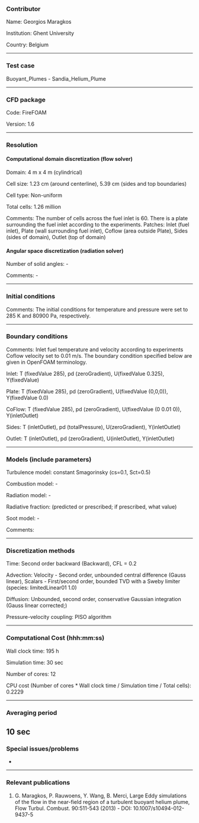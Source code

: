 ### Contributor
Name: Georgios Maragkos

Institution: Ghent University

Country: Belgium

------------------

### Test case
Buoyant_Plumes - Sandia_Helium_Plume

------------------

### CFD package
Code: FireFOAM

Version: 1.6

------------------

### Resolution

#### Computational domain discretization (flow solver)
Domain: 4 m x 4 m (cylindrical)

Cell size: 1.23 cm (around centerline), 5.39 cm (sides and top boundaries)

Cell type: Non-uniform

Total cells: 1.26 million

Comments: The number of cells across the fuel inlet is 60. There is a plate surrounding the fuel inlet according to the experiments. Patches: Inlet (fuel inlet), Plate (wall surrounding fuel inlet), Coflow (area outside Plate), Sides (sides of domain), Outlet (top of domain)

#### Angular space discretization (radiation solver)
Number of solid angles: -

Comments: -

------------------

### Initial conditions
Comments: The initial conditions for temperature and pressure were set to 285 K and 80900 Pa, respectively.

------------------

### Boundary conditions
Comments: Inlet fuel temperature and velocity according to experiments Coflow velocity set to 0.01 m/s. The boundary condition specified below are given in OpenFOAM terminology.

Inlet: T (fixedValue 285), pd (zeroGradient), U(fixedValue 0.325), Y(fixedValue)

Plate: T (fixedValue 285), pd (zeroGradient), U(fixedValue (0,0,0)), Y(fixedValue 0.0)

CoFlow: T (fixedValue 285), pd (zeroGradient), U(fixedValue (0 0.01 0)), Y(inletOutlet)

Sides: T (inletOutlet), pd (totalPressure), U(zeroGradient), Y(inletOutlet)

Outlet: T (inletOutlet), pd (zeroGradient), U(inletOutlet), Y(inletOutlet)

------------------

### Models (include parameters)
Turbulence model: constant Smagorinsky (cs=0.1, Sct=0.5)

Combustion model: -

Radiation model: -

Radiative fraction: (predicted or prescribed; if prescribed, what value)

Soot model: -

Comments:

------------------

### Discretization methods
Time: Second order backward (Backward), CFL = 0.2

Advection: Velocity - Second order, unbounded central difference (Gauss linear), Scalars - First/second order, bounded  TVD with a Sweby limiter (species: limitedLinear01 1.0)

Diffusion: Unbounded, second order, conservative Gaussian integration (Gauss linear corrected;)

Pressure-velocity coupling: PISO algorithm

------------------

### Computational Cost (hhh:mm:ss)
Wall clock time: 195 h

Simulation time: 30 sec

Number of cores: 12

CPU cost (Number of cores * Wall clock time / Simulation time / Total cells): 0.2229

------------------

### Averaging period
10 sec
------------------

### Special issues/problems
-
------------------

### Relevant publications
1. G. Maragkos, P. Rauwoens, Y. Wang, B. Merci, Large Eddy simulations of the flow in the near-field region of a turbulent buoyant helium plume, Flow Turbul. Combust. 90:511-543 (2013) - DOI: 10.1007/s10494-012-9437-5
